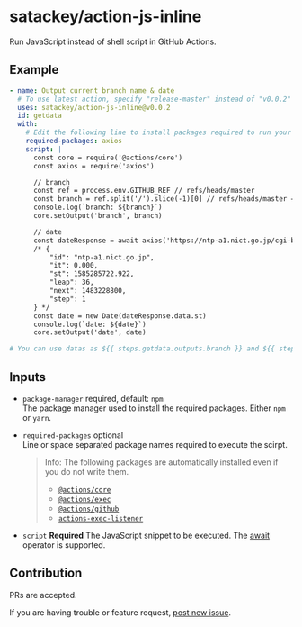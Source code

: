 # satackey/action-js-inline
Run JavaScript instead of shell script in GitHub Actions.

## Example
```yaml
- name: Output current branch name & date
  # To use latest action, specify "release-master" instead of "v0.0.2"
  uses: satackey/action-js-inline@v0.0.2
  id: getdata
  with:
    # Edit the following line to install packages required to run your script.
    required-packages: axios
    script: |
      const core = require('@actions/core')
      const axios = require('axios')

      // branch
      const ref = process.env.GITHUB_REF // refs/heads/master
      const branch = ref.split('/').slice(-1)[0] // refs/heads/master → master
      console.log(`branch: ${branch}`)
      core.setOutput('branch', branch)

      // date
      const dateResponse = await axios('https://ntp-a1.nict.go.jp/cgi-bin/json')
      /* {
          "id": "ntp-a1.nict.go.jp",
          "it": 0.000,
          "st": 1585285722.922,
          "leap": 36,
          "next": 1483228800,
          "step": 1
      } */
      const date = new Date(dateResponse.data.st)
      console.log(`date: ${date}`)
      core.setOutput('date', date)

# You can use datas as ${{ steps.getdata.outputs.branch }} and ${{ steps.getdata.outputs.date }}
```

## Inputs
- `package-manager` required, default: `npm`  
  The package manager used to install the required packages.
  Either `npm` or `yarn`.

- `required-packages` optional  
  Line or space separated package names required to execute the scirpt.
  > Info: The following packages are automatically installed even if you do not write them.
  > - [`@actions/core`](https://github.com/actions/toolkit/tree/master/packages/core)
  > - [`@actions/exec`](https://github.com/actions/toolkit/tree/master/packages/exec)
  > - [`@actions/github`](https://github.com/actions/toolkit/tree/master/packages/github)
  > - [`actions-exec-listener`](https://github.com/satackey/actions-exec-listener)

- `script` **Required**
    The JavaScript snippet to be executed. The [await](https://developer.mozilla.org/docs/Web/JavaScript/Reference/Operators/await) operator is supported.

## Contribution
PRs are accepted.

If you are having trouble or feature request, [post new issue](https://github.com/satackey/action-js-inline/issues/new).

<!-- ## Another Example -->
